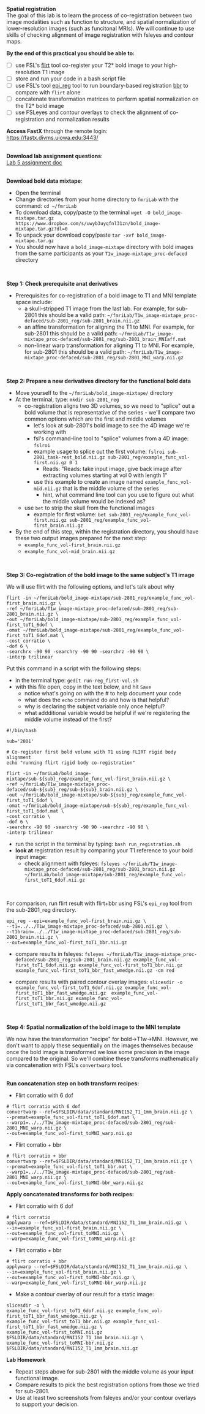 **Spatial registration**
</br>
The goal of this lab is to learn the process of co-registration between two image modalities such as function to structure, and spatial normalization of lower-resolution images (such as funcitonal MRIs). We will continue to use skills of checking alignment of image registration with fsleyes and contour maps.
</br>

**By the end of this practical you should be able to:** <br/>
* [ ] use FSL's [flirt](http://web.mit.edu/fsl_v5.0.10/fsl/doc/wiki/FLIRT(2f)UserGuide.html) tool co-register your T2* bold image to your high-resolution T1 image <br/>
* [ ] store and run your code in a bash script file 
* [ ] use FSL's tool [epi_reg](https://fsl.fmrib.ox.ac.uk/fsl/fslwiki/FLIRT/UserGuide#epi_reg) tool to run boundary-based registration [bbr](https://fsl.fmrib.ox.ac.uk/fsl/fslwiki/FLIRT_BBR) to compare with `flirt` alone
* [ ] concatenate transformation matrices to perform spatial normalization on the T2* bold image <br/> 
* [ ] use FSLeyes and contour overlays to check the alignment of co-registration and normalization results <br/> 

**Access FastX** through the remote login: <br>
https://fastx.divms.uiowa.edu:3443/  <br/>
<br/>

**Download lab assignment questions**: <br>
[Lab 5 assignment doc](https://www.dropbox.com/s/d1fjzopcrm0imxc/Lab-05_questions.docx?dl=0) <br>
<br/>

**Download bold data mixtape**: <br/>
*  Open the terminal
*  Change directories from your home directory to `fmriLab` with the command: `cd ~/fmriLab`
*  To download data, copy/paste to the terminal `wget -O bold_image-mixtape.tar.gz https://www.dropbox.com/s/uwyb3uyqfnl31zn/bold_image-mixtape.tar.gz?dl=0`
*  To unpack your download copy/paste `tar -xvf bold_image-mixtape.tar.gz`
*  You should now have a `bold_image-mixtape` directory with bold images from the same participants as your `T1w_image-mixtape_proc-defaced` directory
<br/>


**Step 1: Check prerequisite anat derivatives** <br>
* Prerequisites for co-registration of a bold image to T1 and MNI template space include:
    * a skull-stripped T1 image from the last lab. For example, for sub-2801 this should be a valid path: `~/fmriLab/T1w_image-mixtape_proc-defaced/sub-2801_reg/sub-2801_brain.nii.gz`
    * an affine transformation for aligning the T1 to MNI. For example, for sub-2801 this should be a valid path: `~/fmriLab/T1w_image-mixtape_proc-defaced/sub-2801_reg/sub-2801_brain_MNIaff.mat`
    * non-linear warp transformation for aligning T1 to MNI. For example, for sub-2801 this should be a valid path: `~/fmriLab/T1w_image-mixtape_proc-defaced/sub-2801_reg/sub-2801_MNI_warp.nii.gz`
</br>


**Step 2: Prepare a new derivatives directory for the functional bold data**
* Move yourself to the `~/fmriLab/bold_image-mixtape/` directory
* At the terminal, type: `mkdir sub-2801_reg`
    * co-registration aligns two 3D volumes, so we need to "splice" out a bold volume that is representative of the series - we'll compare two common options which are the first and middle volumes
        * let's look at sub-2801's bold image to see the 4D image we're working with
        * fsl's command-line tool to "splice" volumes from a 4D image: `fslroi` 
        * example usage to splice out the first volume: `fslroi sub-2801_task-rest_bold.nii.gz sub-2801_reg/example_func_vol-first.nii.gz 0 1`
            * Reads: "Reads: take input image, give back image after extracting volumes starting at vol 0 with length 1"
        * use this example to create an image named `example_func_vol-mid.nii.gz` that is the middle volume of the series
            * hint, what command line tool can you use to figure out what the middle volume would be indexed as?
    * use `bet` to strip the skull from the functional images
        * example for first volume: `bet sub-2801_reg/example_func_vol-first.nii.gz sub-2801_reg/example_func_vol-first_brain.nii.gz`
* By the end of this step, within the registration directory, you should have these two output images prepared for the next step:
    * `example_func_vol-first_brain.nii.gz`
    * `example_func_vol-mid_brain.nii.gz`
</br>

**Step 3: Co-registration of the bold image to the same subject's T1 image**

We will use flirt with the following options, and let's talk about why

```
flirt -in ~/fmriLab/bold_image-mixtape/sub-2801_reg/example_func_vol-first_brain.nii.gz \
-ref ~/fmriLab/T1w_image-mixtape_proc-defaced/sub-2801_reg/sub-2801_brain.nii.gz \
-out ~/fmriLab/bold_image-mixtape/sub-2801_reg/example_func_vol-first_toT1_6dof \
-omat ~/fmriLab/bold_image-mixtape/sub-2801_reg/example_func_vol-first_toT1_6dof.mat \
-cost corratio \
-dof 6 \
-searchrx -90 90 -searchry -90 90 -searchrz -90 90 \
-interp trilinear
```

Put this command in a script with the following steps:
* in the terminal type: `gedit run-reg_first-vol.sh`
* with this file open, copy in the text below, and hit `Save`
    * notice what's going on with the # to help document your code
    * what does the `echo` command do and how is that helpful?
    * why is declaring the subject variable only once helpful?
    * what addditional variable would be helpful if we're registering the middle volume instead of the first?

```
#!/bin/bash

sub='2801'

# Co-register first bold volume with T1 using FLIRT rigid body alignment
echo "running flirt rigid body co-registration"

flirt -in ~/fmriLab/bold_image-mixtape/sub-${sub}_reg/example_func_vol-first_brain.nii.gz \
-ref ~/fmriLab/T1w_image-mixtape_proc-defaced/sub-${sub}_reg/sub-${sub}_brain.nii.gz \
-out ~/fmriLab/bold_image-mixtape/sub-${sub}_reg/example_func_vol-first_toT1_6dof \
-omat ~/fmriLab/bold_image-mixtape/sub-${sub}_reg/example_func_vol-first_toT1_6dof.mat \
-cost corratio \
-dof 6 \
-searchrx -90 90 -searchry -90 90 -searchrz -90 90 \
-interp trilinear
```

* run the script in the terminal by typing: `bash run_registration.sh`
* **look at** registration result by comparing your T1 reference to your bold input image:
    * check alignment with fsleyes: `fsleyes ~/fmriLab/T1w_image-mixtape_proc-defaced/sub-2801_reg/sub-2801_brain.nii.gz ~/fmriLab/bold_image-mixtape/sub-2801_reg/example_func_vol-first_toT1_6dof.nii.gz`
</br>

For comparison, run flirt result with flirt+bbr using FSL's `epi_reg` tool from the sub-2801_reg directory. 
```
epi_reg --epi=example_func_vol-first_brain.nii.gz \
--t1=../../T1w_image-mixtape_proc-defaced/sub-2801.nii.gz \
--t1brain=../../T1w_image-mixtape_proc-defaced/sub-2801_reg/sub-2801_brain.nii.gz \
--out=example_func_vol-first_toT1_bbr.nii.gz
```

* compare results in fsleyes:
`fsleyes ~/fmriLab/T1w_image-mixtape_proc-defaced/sub-2801_reg/sub-2801_brain.nii.gz example_func_vol-first_toT1_6dof.nii.gz example_func_vol-first_toT1_bbr.nii.gz example_func_vol-first_toT1_bbr_fast_wmedge.nii.gz -cm red`

* compare results with paired contour overlay images: 
`slicesdir -o example_func_vol-first_toT1_6dof.nii.gz example_func_vol-first_toT1_bbr_fast_wmedge.nii.gz  example_func_vol-first_toT1_bbr.nii.gz example_func_vol-first_toT1_bbr_fast_wmedge.nii.gz`

</br>


**Step 4: Spatial normalization of the bold image to the MNI template**

We now have the transformation "recipe" for bold->T1w->MNI. However, we don't want to apply these sequentially on the images themselves because once the bold image is transformed we lose some precision in the image compared to the original. So we'll combine these transforms mathematically via concatenation with FSL's `convertwarp` tool.</br>
</br>

**Run concatenation step on both transform recipes:**
* Flirt corratio with 6 dof
```
# flirt corratio with 6 dof
convertwarp --ref=$FSLDIR/data/standard/MNI152_T1_1mm_brain.nii.gz \
--premat=example_func_vol-first_toT1_6dof.mat \
--warp1=../../T1w_image-mixtape_proc-defaced/sub-2801_reg/sub-2801_MNI_warp.nii.gz \
--out=example_func_vol-first_toMNI_warp.nii.gz
```


* Flirt corratio + bbr
```
# flirt corratio + bbr
convertwarp --ref=$FSLDIR/data/standard/MNI152_T1_1mm_brain.nii.gz \
--premat=example_func_vol-first_toT1_bbr.mat \
--warp1=../../T1w_image-mixtape_proc-defaced/sub-2801_reg/sub-2801_MNI_warp.nii.gz \
--out=example_func_vol-first_toMNI-bbr_warp.nii.gz
```

**Apply concatenated transforms for both recipes:**
* Flirt corratio with 6 dof
```
# flirt corratio
applywarp --ref=$FSLDIR/data/standard/MNI152_T1_1mm_brain.nii.gz \
--in=example_func_vol-first_brain.nii.gz \
--out=example_func_vol-first_toMNI.nii.gz \
--warp=example_func_vol-first_toMNI_warp.nii.gz
```

* Flirt corratio + bbr
```
# flirt corratio + bbr
applywarp --ref=$FSLDIR/data/standard/MNI152_T1_1mm_brain.nii.gz \
--in=example_func_vol-first_brain.nii.gz \
--out=example_func_vol-first_toMNI-bbr.nii.gz \
--warp=example_func_vol-first_toMNI-bbr_warp.nii.gz
```

* Make a contour overlay of our result for a static image:
```
slicesdir -o \
example_func_vol-first_toT1_6dof.nii.gz example_func_vol-first_toT1_bbr_fast_wmedge.nii.gz \
example_func_vol-first_toT1_bbr.nii.gz example_func_vol-first_toT1_bbr_fast_wmedge.nii.gz \
example_func_vol-first_toMNI.nii.gz $FSLDIR/data/standard/MNI152_T1_1mm_brain.nii.gz \
example_func_vol-first_toMNI-bbr.nii.gz $FSLDIR/data/standard/MNI152_T1_1mm_brain.nii.gz
```


**Lab Homework** 

* Repeat steps above for sub-2801 with the middle volume as your input functional image. 
* Compare results to pick the best registration options from those we tried for sub-2801.
* Use at least two screenshots from fsleyes and/or your contour overlays to support your decision. 







